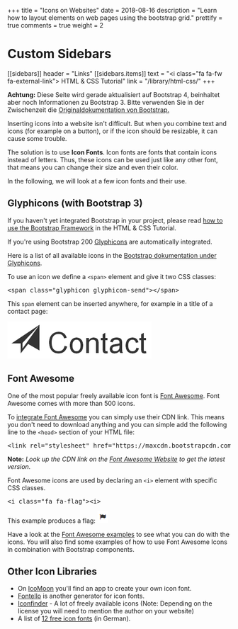 +++
title = "Icons on Websites"
date = 2018-08-16
description = "Learn how to layout elements on web pages using the bootstrap grid."
prettify = true
comments = true
weight = 2

# Custom Sidebars
[[sidebars]]
header = "Links"
[[sidebars.items]]
text = "<i class=\"fa fa-fw fa-external-link\"></i> HTML & CSS Tutorial"
link = "/library/html-css/"
+++

<div class="alert alert-danger">
<strong>Achtung:</strong> Diese Seite wird gerade aktualisiert auf Bootstrap 4, beinhaltet aber noch Informationen zu Bootstrap 3. Bitte verwenden Sie in der Zwischenzeit die <a class="alert-link" target="_blank" href="https://getbootstrap.com/">Originaldokumentation von Bootstrap.</a> 
</div>

Inserting icons into a website isn't difficult. But when you combine text and icons (for example on a button), or if the icon should be resizable, it can cause some trouble.

The solution is to use **Icon Fonts**. Icon fonts are fonts that contain icons instead of letters. Thus, these icons can be used just like any other font, that means you can change their size and even their color.

<i class="fa fa-umbrella" style="color: #333"></i> 
<i class="fa fa-umbrella fa-3x" style="color: #333"></i> 
<i class="fa fa-umbrella fa-5x" style="color: #333"></i>
<i class="fa fa-umbrella" style="color: #ffc107"></i> 
<i class="fa fa-umbrella fa-3x" style="color: #ffa000"></i> 
<i class="fa fa-umbrella fa-5x" style="color: #ff6f00"></i>


In the following, we will look at a few icon fonts and their use.


## Glyphicons (with Bootstrap 3)

<div class="alert alert-warning">
  If you haven't yet integrated Bootstrap in your project, please read <a href="/library/html-css/part7/" class="alert-link">how to use the Bootstrap Framework</a> in the HTML &amp; CSS Tutorial.
</div>

If you're using Bootstrap 200 [Glyphicons](http://glyphicons.com/) are automatically integrated.

Here is a list of all available icons in the [Bootstrap dokumentation under Glyphicons](http://getbootstrap.com/components/#glyphicons).

To use an icon we define a `<span>` element and give it two CSS classes:

<pre class="prettyprint lang-html">
&lt;span class="glyphicon glyphicon-send">&lt;/span>
</pre>

This `span` element can be inserted anywhere, for example in a title of a contact page: 

![Contact Icon](contact-icon.png)


## Font Awesome

One of the most popular freely available icon font is [Font Awesome](http://fontawesome.io/). Font Awesome comes with more than 500 icons.

To [integrate Font Awesome](http://fontawesome.io/get-started/) you can simply use their CDN link. This means you don't need to download anything and you can simple add the following line to the `<head>` section of your HTML file:

<pre class="prettyprint lang-html">
&lt;link rel="stylesheet" href="https://maxcdn.bootstrapcdn.com/font-awesome/4.3.0/css/font-awesome.min.css">
</pre>

**Note:** *Look up the CDN link on the [Font Awesome Website](http://fontawesome.io/get-started/) to get the latest version.*

Font Awesome icons are used by declaring an `<i>` element with specific CSS classes.

<pre class="prettyprint lang-html">
&lt;i class="fa fa-flag">&lt;i>
</pre>

This example produces a flag: ![Font Awesome Flagge](fontawesome-flag.png)

Have a look at the [Font Awesome examples](http://fontawesome.io/examples/) to see what you can do with the icons. You will also find some examples of how to use Font Awesome Icons in combination with Bootstrap components.


## Other Icon Libraries

* On [IcoMoon](https://icomoon.io/) you'll find an app to create your own icon font.
* [Fontello](http://fontello.com/) is another generator for icon fonts.
* [Iconfinder](https://www.iconfinder.com/) - A lot of freely available icons (Note: Depending on the license you will need to mention the author on your website)
* A list of [12 free icon fonts](http://t3n.de/news/10-kostenlose-icon-fonts-450651/) (in German).

